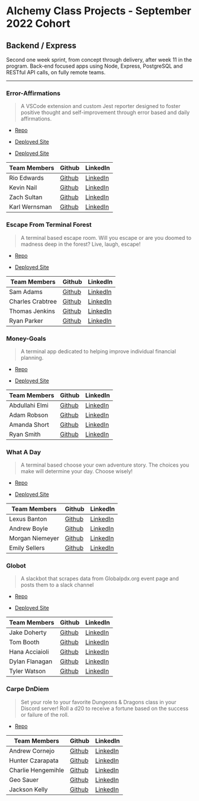 # Alchemy Class Projects - September 2022 Cohort

## Backend / Express

Second one week sprint, from concept through delivery, after week 11 in the program. Back-end focused apps using Node, Express, PostgreSQL and RESTful API calls, on fully remote teams.

---
### Error-Affirmations

> A VSCode extension and custom Jest reporter designed to foster positive thought and self-improvement through error based and daily affirmations.
>
> > 

- [Repo](https://github.com/VSCode-Empaths)

- [Deployed Site](https://error-affirmations.herokuapp.com/)

- [Deployed Site](https://marketplace.visualstudio.com/items?itemName=VSCodeEmpaths.erroraffirmations&ssr=false#overview)

| Team Members    | Github                                      | LinkedIn                                                           |
| --------------- | ------------------------------------------- | ------------------------------------------------------------------ |
| Rio Edwards      | [Github](https://github.com/rioredwards)     | [LinkedIn]()      |
| Kevin Nail    | [Github]()     | [LinkedIn](https://github.com/kevinnail)      |
| Zach Sultan   | [Github](https://github.com/Zacharyjsultan)     | [LinkedIn](https://www.linkedin.com/in/zachary-sultan/)      |
| Karl Wernsman    | [Github](https://github.com/karlwernsman)     | [LinkedIn]()      |


### Escape From Terminal Forest

> A terminal based escape room. Will you escape or are you doomed to madness deep in the forest? Live, laugh, escape!
>
> > 

- [Repo](https://github.com/Terminal-Escape)

- [Deployed Site](https://terminalescaperoom.herokuapp.com/)


| Team Members    | Github                                      | LinkedIn                                                           |
| --------------- | ------------------------------------------- | ------------------------------------------------------------------ |
| Sam Adams      | [Github](https://github.com/soup1e)     | [LinkedIn]()      |
| Charles Crabtree    | [Github](https://github.com/charlescrabtree)     | [LinkedIn](https://www.linkedin.com/in/charles-crabtree/)      |
| Thomas Jenkins   | [Github](https://github.com/Thomas-Jenkins)     | [LinkedIn](https://www.linkedin.com/in/thomas-p-jenkins/)      |
| Ryan Parker   | [Github](https://github.com/ryan-j-parker)     | [LinkedIn](https://www.linkedin.com/in/ryanparkerdev/)      |


### Money-Goals

> A terminal app dedicated to helping improve individual financial planning. 
>
> > 

- [Repo](https://github.com/Money-Goals)

- [Deployed Site](https://money-goals.fly.dev/)


| Team Members    | Github                                      | LinkedIn                                                           |
| --------------- | ------------------------------------------- | ------------------------------------------------------------------ |
| Abdullahi Elmi      | [Github](https://github.com/ElmiAbdullahi)     | [LinkedIn]()      |
| Adam Robson    | [Github](https://github.com/Adam-Robson)     | [LinkedIn](https://www.linkedin.com/in/adamrrobson/)      |
| Amanda Short   | [Github](https://github.com/amanda-short)     | [LinkedIn]()      |
| Ryan Smith   | [Github](https://github.com/ryanjeffrey)     | [LinkedIn](https://www.linkedin.com/in/ryan-jeffrey-smith/)      |


### What A Day

> A terminal based choose your own adventure story. The choices you make will determine your day. Choose wisely!
>
> > 

- [Repo](https://github.com/CYOA-2/what-a-day/tree/main)

- [Deployed Site](https://www.npmjs.com/package/what-a-day)


| Team Members    | Github                                      | LinkedIn                                                           |
| --------------- | ------------------------------------------- | ------------------------------------------------------------------ |
| Lexus Banton      | [Github](https://github.com/Lexus-Banton)     | [LinkedIn]()      |
| Andrew Boyle    | [Github](https://github.com/andrewjamesboyle)     | [LinkedIn](https://www.linkedin.com/in/andrewjamesboyle/)      |
| Morgan Niemeyer   | [Github](https://github.com/morganniemeyer)     | [LinkedIn]()      |
| Emily Sellers   | [Github](https://github.com/emilysellers)     | [LinkedIn]()      |

### Globot

> A slackbot that scrapes data from Globalpdx.org event page and posts them to a slack channel
>
> > 

- [Repo](https://github.com/sept22-express-slackigator/slackigator-backend)

- [Deployed Site](https://globotpdx.heroku.app.com)


| Team Members    | Github                                      | LinkedIn                                                           |
| --------------- | ------------------------------------------- | ------------------------------------------------------------------ |
| Jake Doherty                     | [Github](https://github.com/Jake-Doherty) | [LinkedIn](https://www.linkedin.com/in/jacob-doherty1/) |
| Tom Booth                     | [Github](https://github.com/TomABooth) | [LinkedIn](https://www.linkedin.com/in/booth-tom/) |
| Hana Acciaioli                      | [Github](https://github.com/hana-acciaioli) | [LinkedIn](https://www.linkedin.com/in/hana-jones-acciaioli/) |
| Dylan Flanagan                      | [Github](https://github.com/Dylan-Flanagan) | [LinkedIn](https://www.linkedin.com/in/flanagan-dylan/) |
| Tyler Watson                     | [Github](https://github.com/tylerww91) | [LinkedIn](https://www.linkedin.com/in/tylerwatson91/) |


### Carpe DnDiem

> Set your role to your favorite Dungeons & Dragons class in your Discord server!
Roll a d20 to receive a fortune based on the success or failure of the roll.
>
> > 

- [Repo](https://github.com/Czarapata-Hunter/carpe-dnDiem)


| Team Members    | Github                                      | LinkedIn                                                           |
| --------------- | ------------------------------------------- | ------------------------------------------------------------------ |
| Andrew Cornejo | [Github](https://github.com/acorn3x3) | [LinkedIn](https://www.linkedin.com/in/andrew-cornejo/) |
| Hunter Czarapata                      | [Github](https://github.com/Czarapata-Hunter) | [LinkedIn](https://www.linkedin.com/in/hunter-czarapata/) |
| Charlie Hengemihle                | [Github](https://github.com/CharlieHengemihle) | [LinkedIn](https://www.linkedin.com/in/charliehengemihle) |
| Geo Sauer                     | [Github](https://github.com/GeoSauer) | [LinkedIn](https://www.linkedin.com/in/geosauer) |
| Jackson Kelly                      | [Github](https://github.com/Volantstream19) | [LinkedIn](https://www.linkedin.com/in/jackson-kelly-26999a201/) |



